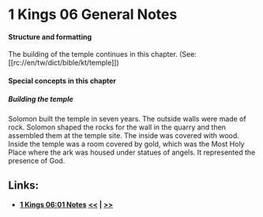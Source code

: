 # 1 Kings 06 General Notes #

#### Structure and formatting ####

The building of the temple continues in this chapter. (See: [[rc://en/tw/dict/bible/kt/temple]])

#### Special concepts in this chapter ####

##### Building the temple #####
Solomon built the temple in seven years. The outside walls were made of rock. Solomon shaped the rocks for the wall in the quarry and then assembled them at the temple site. The inside was covered with wood. Inside the temple was a room covered by gold, which was the Most Holy Place where the ark was housed under statues of angels. It represented the presence of God. 
  
## Links: ##

* __[1 Kings 06:01 Notes](./01.md)__
__[<<](../05/intro.md) | [>>](../07/intro.md)__